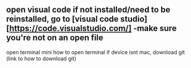 open visual code
if not installed/need to be reinstalled, go to [visual code studio][https://code.visualstudio.com/]
-make sure you're not on an open file
-
open terminal
  mini how to open terminal
if device isnt mac, download git
  (link to how to download git)
 
